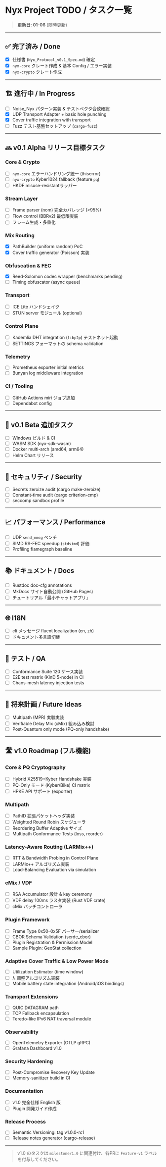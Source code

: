 # Nyx Project TODO / タスク一覧

> **更新日: 01-06** (随時更新)

---

## ✅ 完了済み / Done
- [x] 仕様書 (`Nyx_Protocol_v0.1_Spec.md`) 確定
- [x] `nyx-core` クレート作成 & 基本 Config / エラー実装
- [x] `nyx-crypto` クレート作成

---

## 🏗️ 進行中 / In Progress
- [ ] Noise_Nyx パターン実装 & テストベクタ合致確認
- [x] UDP Transport Adapter + basic hole punching
- [x] Cover traffic integration with transport
- [ ] Fuzz テスト基盤セットアップ (`cargo-fuzz`)

---

## 🔜 v0.1 Alpha リリース目標タスク
### Core & Crypto
- [ ] `nyx-core` エラーハンドリング統一 (thiserror)
- [ ] `nyx-crypto` Kyber1024 fallback (feature `pq`)
- [ ] HKDF misuse-resistantラッパー

### Stream Layer
- [ ] Frame parser (nom) 完全カバレッジ (>95%)
- [ ] Flow control (BBRv2) 最低限実装
- [ ] フレーム生成・多重化

### Mix Routing
- [x] PathBuilder (uniform random) PoC
- [x] Cover traffic generator (Poisson) 実装

### Obfuscation & FEC
- [x] Reed-Solomon codec wrapper (benchmarks pending)
- [ ] Timing obfuscator (async queue)

### Transport
- [ ] ICE Lite ハンドシェイク
- [ ] STUN server モジュール (optional)

### Control Plane
- [ ] Kademlia DHT integration (`libp2p`) テストネット起動
- [ ] SETTINGS フォーマットの schema validation

### Telemetry
- [ ] Prometheus exporter initial metrics
- [ ] Bunyan log middleware integration

### CI / Tooling
- [ ] GitHub Actions miri ジョブ追加
- [ ] Dependabot config

---

## 🚀 v0.1 Beta 追加タスク
- [ ] Windows ビルド & CI
- [ ] WASM SDK (nyx-sdk-wasm)
- [ ] Docker multi-arch (amd64, arm64)
- [ ] Helm Chart リリース

---

## 🔐 セキュリティ / Security
- [ ] Secrets zeroize audit (cargo make-zeroize)
- [ ] Constant-time audit (cargo criterion-cmp)
- [ ] seccomp sandbox profile

---

## 📈 パフォーマンス / Performance
- [ ] UDP `send_mmsg` ベンチ
- [ ] SIMD RS-FEC speedup (`stdsimd`) 評価
- [ ] Profiling flamegraph baseline

---

## 📚 ドキュメント / Docs
- [ ] Rustdoc doc-cfg annotations
- [ ] MkDocs サイト自動公開 (GitHub Pages)
- [ ] チュートリアル「最小チャットアプリ」

---

## 🌐 I18N
- [ ] cli メッセージ fluent localization (en, zh)
- [ ] ドキュメント多言語切替

---

## 🧪 テスト / QA
- [ ] Conformance Suite 120 ケース実装
- [ ] E2E test matrix (KinD 5-node) in CI
- [ ] Chaos-mesh latency injection tests

---

## 🔮 将来計画 / Future Ideas
- [ ] Multipath (MPR) 実験実装
- [ ] Verifiable Delay Mix (cMix) 組み込み検討
- [ ] Post-Quantum only mode (PQ-only handshake)

---

## 🛣️ v1.0 Roadmap (フル機能)
### Core & PQ Cryptography
- [ ] Hybrid X25519+Kyber Handshake 実装
- [ ] PQ-Only モード (Kyber/Bike) CI  matrix
- [ ] HPKE API サポート (exporter)

### Multipath
- [ ] PathID 拡張パケットヘッダ実装
- [ ] Weighted Round Robin スケジューラ
- [ ] Reordering Buffer Adaptive サイズ
- [ ] Multipath Conformance Tests (loss, reorder)

### Latency-Aware Routing (LARMix++)
- [ ] RTT & Bandwidth Probing in Control Plane
- [ ] LARMix++ アルゴリズム実装
- [ ] Load-Balancing Evaluation via simulation

### cMix / VDF
- [ ] RSA Accumulator 設計 & key ceremony
- [ ] VDF delay 100ms ラスタ実装 (Rust VDF crate)
- [ ] cMix バッチコントローラ

### Plugin Framework
- [ ] Frame Type 0x50–0x5F パーサー/serializer
- [ ] CBOR Schema Validation (serde_cbor)
- [ ] Plugin Registration & Permission Model
- [ ] Sample Plugin: GeoStat collection

### Adaptive Cover Traffic & Low Power Mode
- [ ] Utilization Estimator (time window)
- [ ] λ 調整アルゴリズム実装
- [ ] Mobile battery state integration (Android/iOS bindings)

### Transport Extensions
- [ ] QUIC DATAGRAM path
- [ ] TCP Fallback encapsulation
- [ ] Teredo-like IPv6 NAT traversal module

### Observability
- [ ] OpenTelemetry Exporter (OTLP gRPC)
- [ ] Grafana Dashboard v1.0

### Security Hardening
- [ ] Post-Compromise Recovery Key Update
- [ ] Memory-sanitizer build in CI

### Documentation
- [ ] v1.0 完全仕様 English 版
- [ ] Plugin 開発ガイド作成

### Release Process
- [ ] Semantic Versioning: tag v1.0.0-rc1
- [ ] Release notes generator (cargo-release)

---

> v1.0 のタスクは `milestone/1.0` に関連付け、各PRに `Feature-v1` ラベルを付与してください。 